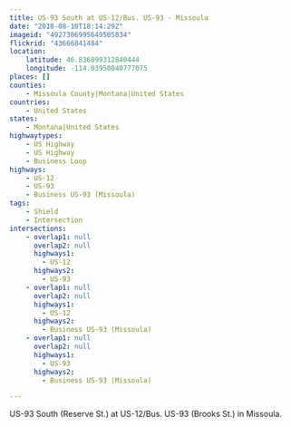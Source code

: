 ```yaml
---
title: US-93 South at US-12/Bus. US-93 - Missoula
date: "2018-08-10T18:14:29Z"
imageid: "4927306995649505834"
flickrid: "43666841484"
location:
    latitude: 46.836899312840444
    longitude: -114.03950040777075
places: []
counties:
    - Missoula County|Montana|United States
countries:
    - United States
states:
    - Montana|United States
highwaytypes:
    - US Highway
    - US Highway
    - Business Loop
highways:
    - US-12
    - US-93
    - Business US-93 (Missoula)
tags:
    - Shield
    - Intersection
intersections:
    - overlap1: null
      overlap2: null
      highways1:
        - US-12
      highways2:
        - US-93
    - overlap1: null
      overlap2: null
      highways1:
        - US-12
      highways2:
        - Business US-93 (Missoula)
    - overlap1: null
      overlap2: null
      highways1:
        - US-93
      highways2:
        - Business US-93 (Missoula)

---
```

US-93 South (Reserve St.) at US-12/Bus. US-93 (Brooks St.) in Missoula.